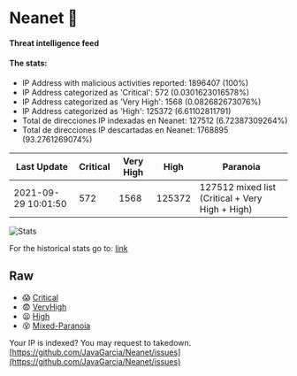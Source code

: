 # Neanet :hocho:
#### Threat intelligence feed
#### The stats:

- IP Address with malicious activities reported: 1896407 (100%)
- IP Address categorized as 'Critical':  572 (0.0301623016578%)
- IP Address categorized as 'Very High':  1568 (0.082682673076%)
- IP Address categorized as 'High':  125372 (6.61102811791)
- Total de direcciones IP indexadas en Neanet:  127512 (6.72387309264%)
- Total de direcciones IP descartadas en Neanet:  1768895 (93.2761269074%)

| Last Update | Critical | Very High | High | Paranoia |
| --- | --- | --- | --- | --- |
| 2021-09-29 10:01:50 | 572 | 1568 | 125372 | 127512 mixed list (Critical + Very High + High)|

![Stats](https://docs.google.com/spreadsheets/d/e/2PACX-1vSnaNMIXVabIpDJjufMlzH7poXnshF3mgd8Is1g9ytUEzVsP5my4Trn8f-xkoLLQ38xpL3HtmUexLo6/pubchart?oid=501124687&format=image)

For the historical stats go to: [link](/stats.csv)
## Raw
- :scream: [Critical](https://raw.githubusercontent.com/JavaGarcia/Neanet/master/blacklists/neanet_critical.txt)
- :fearful: [VeryHigh](https://raw.githubusercontent.com/JavaGarcia/Neanet/master/blacklists/neanet_veryHigh.txtt)
- :frowning: [High](https://raw.githubusercontent.com/JavaGarcia/Neanet/master/blacklists/neanet_high.txt)
- :dizzy_face: [Mixed-Paranoia](https://raw.githubusercontent.com/JavaGarcia/Neanet/master/blacklists/neanet_all.txt)


Your IP is indexed? You may request to takedown. [https://github.com/JavaGarcia/Neanet/issues](https://github.com/JavaGarcia/Neanet/issues)
















































































































































































































































































































































































































































































































































































































































































































































































































































































































































































































































































































































































































































































































































































































































































































































































































































































































































































































































































































































































































































































































































































































































































































































































































































































































































































































































































































































































































































































































































































































































































































































































































































































































































































































































































































































































































































































































































































































































































































































































































































































































































































































































































































































































































































































































































































































































































































































































































































































































































































































































































































































































































































































































































































































































































































































































































































































































































































































































































































































































































































































































































































































































































































































































































































































































































































































































































































































































































































































































































































































































































































































































































































































































































































































































































































































































































































































































































































































































































































































































































































































































































































































































































































































































































































































































































































































































































































































































































































































































































































































































































































































































































































































































